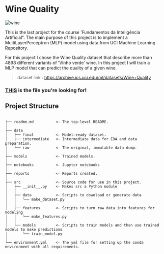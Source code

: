 
# Wine Quality

![wine](wine.png)

This is the last project for the course 'Fundamentos da Inteligência Artificial". The main purpose of this project is to implement a MultiLayerPerceptron (MLP) model using data from UCI Machine Learning Repository.

For this project I chose the Wine Quality dataset that describe more than 4898 different variants of 'Vinho verde' wine. In this project I will train a MLP model that can predict the quality of a given wine.

> dataset link : https://archive.ics.uci.edu/ml/datasets/Wine+Quality

### [THIS](https://github.com/nasserboan/wine-quality/blob/master/reports/questao1-NSB.ipynb) is the file you're looking for!

## Project Structure

```

├── readme.md          <- The top-level README.
│
├── data
│   ├── final          <- Model-ready dataset.
│   ├── intermediate   <- Intermediate data for EDA and data preparation.
│   └── raw            <- The original, immutable data dump.
│
├── models             <- Trained models.
│
├── notebooks          <- Jupyter notebooks
│
├── reports            <- Reports created.
│
├── src                <- Source code for use in this project.
│   ├── __init__.py    <- Makes src a Python module
│   │
│   ├── data           <- Scripts to download or generate data
│   │   └── make_dataset.py
│   │
│   ├── features       <- Scripts to turn raw data into features for modeling
│   │   └── make_features.py
│   │
│   └── models         <- Scripts to train models and then use trained models to make predictions
│       └── train_model.py
│
└── environment.yml    <- The yml file for setting up the conda environment with all requirements.

```

